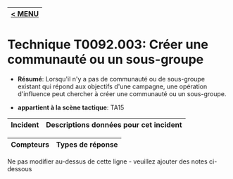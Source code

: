 |[< MENU](../../README.md)|
|---|
# Technique T0092.003: Créer une communauté ou un sous-groupe

* **Résumé**: Lorsqu'il n'y a pas de communauté ou de sous-groupe existant qui répond aux objectifs d'une campagne, une opération d'influence peut chercher à créer une communauté ou un sous-groupe.

* **appartient à la scène tactique**: TA15


|Incident |Descriptions données pour cet incident |
|-------- |-------------------- |



|Compteurs |Types de réponse |
|-------- |-------------- |


Ne pas modifier au-dessus de cette ligne - veuillez ajouter des notes ci-dessous